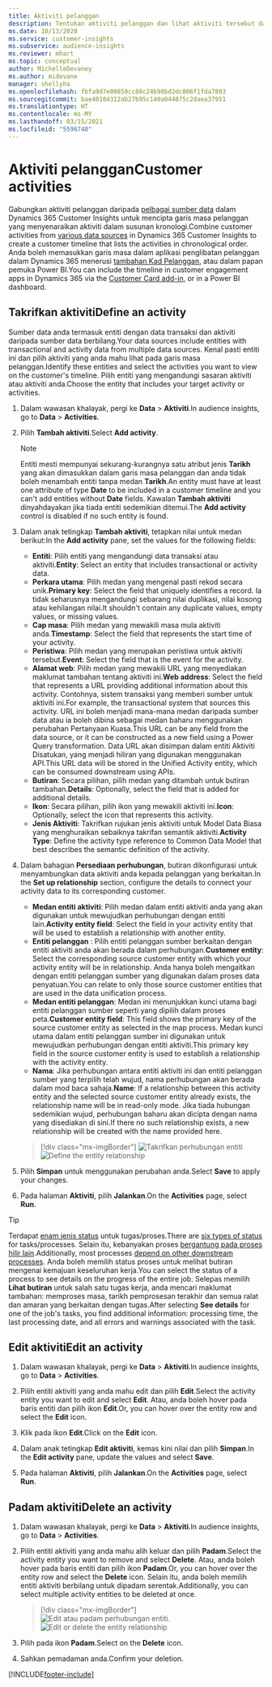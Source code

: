 ```yaml
---
title: Aktiviti pelanggan
description: Tentukan aktiviti pelanggan dan lihat aktiviti tersebut dalam garis masa pelanggan.
ms.date: 10/13/2020
ms.service: customer-insights
ms.subservice: audience-insights
ms.reviewer: mhart
ms.topic: conceptual
author: MichelleDevaney
ms.author: midevane
manager: shellyha
ms.openlocfilehash: fbfa9d7e00859cc80c24b98bd2dc806f1fda7803
ms.sourcegitcommit: bae40184312ab27b95c140a044875c2daea37951
ms.translationtype: HT
ms.contentlocale: ms-MY
ms.lasthandoff: 03/15/2021
ms.locfileid: "5596740"
---
```

# <a name="customer-activities"></a><span data-ttu-id="b923b-103">Aktiviti pelanggan</span><span class="sxs-lookup"><span data-stu-id="b923b-103">Customer activities</span></span>

<span data-ttu-id="b923b-104">Gabungkan aktiviti pelanggan daripada [pelbagai sumber data](data-sources.md) dalam Dynamics 365 Customer Insights untuk mencipta garis masa pelanggan yang menyenaraikan aktiviti dalam susunan kronologi.</span><span class="sxs-lookup"><span data-stu-id="b923b-104">Combine customer activities from [various data sources](data-sources.md) in Dynamics 365 Customer Insights to create a customer timeline that lists the activities in chronological order.</span></span> <span data-ttu-id="b923b-105">Anda boleh memasukkan garis masa dalam aplikasi penglibatan pelanggan dalam Dynamics 365 menerusi [tambahan Kad Pelanggan](customer-card-add-in.md), atau dalam papan pemuka Power BI.</span><span class="sxs-lookup"><span data-stu-id="b923b-105">You can include the timeline in customer engagement apps in Dynamics 365 via the [Customer Card add-in](customer-card-add-in.md), or in a Power BI dashboard.</span></span>

## <a name="define-an-activity"></a><span data-ttu-id="b923b-106">Takrifkan aktiviti</span><span class="sxs-lookup"><span data-stu-id="b923b-106">Define an activity</span></span>

<span data-ttu-id="b923b-107">Sumber data anda termasuk entiti dengan data transaksi dan aktiviti daripada sumber data berbilang.</span><span class="sxs-lookup"><span data-stu-id="b923b-107">Your data sources include entities with transactional and activity data from multiple data sources.</span></span> <span data-ttu-id="b923b-108">Kenal pasti entiti ini dan pilih aktiviti yang anda mahu lihat pada garis masa pelanggan.</span><span class="sxs-lookup"><span data-stu-id="b923b-108">Identify these entities and select the activities you want to view on the customer's timeline.</span></span> <span data-ttu-id="b923b-109">Pilih entiti yang mengandungi sasaran aktiviti atau aktiviti anda.</span><span class="sxs-lookup"><span data-stu-id="b923b-109">Choose the entity that includes your target activity or activities.</span></span>

1. <span data-ttu-id="b923b-110">Dalam wawasan khalayak, pergi ke **Data** > **Aktiviti**.</span><span class="sxs-lookup"><span data-stu-id="b923b-110">In audience insights, go to **Data** > **Activities**.</span></span>

1. <span data-ttu-id="b923b-111">Pilih **Tambah aktiviti**.</span><span class="sxs-lookup"><span data-stu-id="b923b-111">Select **Add activity**.</span></span>

   > [!NOTE]
   > <span data-ttu-id="b923b-112">Entiti mesti mempunyai sekurang-kurangnya satu atribut jenis **Tarikh** yang akan dimasukkan dalam garis masa pelanggan dan anda tidak boleh menambah entiti tanpa medan **Tarikh**.</span><span class="sxs-lookup"><span data-stu-id="b923b-112">An entity must have at least one attribute of type **Date** to be included in a customer timeline and you can't add entities without **Date** fields.</span></span> <span data-ttu-id="b923b-113">Kawalan **Tambah aktiviti** dinyahdayakan jika tiada entiti sedemikian ditemui.</span><span class="sxs-lookup"><span data-stu-id="b923b-113">The **Add activity** control is disabled if no such entity is found.</span></span>

1. <span data-ttu-id="b923b-114">Dalam anak tetingkap **Tambah aktiviti**, tetapkan nilai untuk medan berikut:</span><span class="sxs-lookup"><span data-stu-id="b923b-114">In the **Add activity** pane, set the values for the following fields:</span></span>

   - <span data-ttu-id="b923b-115">**Entiti**: Pilih entiti yang mengandungi data transaksi atau aktiviti.</span><span class="sxs-lookup"><span data-stu-id="b923b-115">**Entity**: Select an entity that includes transactional or activity data.</span></span>
   - <span data-ttu-id="b923b-116">**Perkara utama**: Pilih medan yang mengenal pasti rekod secara unik.</span><span class="sxs-lookup"><span data-stu-id="b923b-116">**Primary key**: Select the field that uniquely identifies a record.</span></span> <span data-ttu-id="b923b-117">Ia tidak seharusnya mengandungi sebarang nilai duplikasi, nilai kosong atau kehilangan nilai.</span><span class="sxs-lookup"><span data-stu-id="b923b-117">It shouldn't contain any duplicate values, empty values, or missing values.</span></span>
   - <span data-ttu-id="b923b-118">**Cap masa**: Pilih medan yang mewakili masa mula aktiviti anda.</span><span class="sxs-lookup"><span data-stu-id="b923b-118">**Timestamp**: Select the field that represents the start time of your activity.</span></span>
   - <span data-ttu-id="b923b-119">**Peristiwa**: Pilih medan yang merupakan peristiwa untuk aktiviti tersebut.</span><span class="sxs-lookup"><span data-stu-id="b923b-119">**Event**: Select the field that is the event for the activity.</span></span>
   - <span data-ttu-id="b923b-120">**Alamat web**: Pilih medan yang mewakili URL yang menyediakan maklumat tambahan tentang aktiviti ini.</span><span class="sxs-lookup"><span data-stu-id="b923b-120">**Web address**: Select the field that represents a URL providing additional information about this activity.</span></span> <span data-ttu-id="b923b-121">Contohnya, sistem transaksi yang memberi sumber untuk aktiviti ini.</span><span class="sxs-lookup"><span data-stu-id="b923b-121">For example, the transactional system that sources this activity.</span></span> <span data-ttu-id="b923b-122">URL ini boleh menjadi mana-mana medan daripada sumber data atau ia boleh dibina sebagai medan baharu menggunakan perubahan Pertanyaan Kuasa.</span><span class="sxs-lookup"><span data-stu-id="b923b-122">This URL can be any field from the data source, or it can be constructed as a new field using a Power Query transformation.</span></span> <span data-ttu-id="b923b-123">Data URL akan disimpan dalam entiti Aktiviti Disatukan, yang menjadi hiliran yang digunakan menggunakan API.</span><span class="sxs-lookup"><span data-stu-id="b923b-123">This URL data will be stored in the Unified Activity entity, which can be consumed downstream using APIs.</span></span>
   - <span data-ttu-id="b923b-124">**Butiran**: Secara pilihan, pilih medan yang ditambah untuk butiran tambahan.</span><span class="sxs-lookup"><span data-stu-id="b923b-124">**Details**: Optionally, select the field that is added for additional details.</span></span>
   - <span data-ttu-id="b923b-125">**Ikon**: Secara pilihan, pilih ikon yang mewakili aktiviti ini.</span><span class="sxs-lookup"><span data-stu-id="b923b-125">**Icon**: Optionally, select the icon that represents this activity.</span></span>
   - <span data-ttu-id="b923b-126">**Jenis Aktiviti**: Takrifkan rujukan jenis aktiviti untuk Model Data Biasa yang menghuraikan sebaiknya takrifan semantik aktiviti.</span><span class="sxs-lookup"><span data-stu-id="b923b-126">**Activity Type**: Define the activity type reference to Common Data Model that best describes the semantic definition of the activity.</span></span>

1. <span data-ttu-id="b923b-127">Dalam bahagian **Persediaan perhubungan**, butiran dikonfigurasi untuk menyambungkan data aktiviti anda kepada pelanggan yang berkaitan.</span><span class="sxs-lookup"><span data-stu-id="b923b-127">In the **Set up relationship** section, configure the details to connect your activity data to its corresponding customer.</span></span>

    - <span data-ttu-id="b923b-128">**Medan entiti aktiviti**: Pilih medan dalam entiti aktiviti anda yang akan digunakan untuk mewujudkan perhubungan dengan entiti lain.</span><span class="sxs-lookup"><span data-stu-id="b923b-128">**Activity entity field**: Select the field in your activity entity that will be used to establish a relationship with another entity.</span></span>
    - <span data-ttu-id="b923b-129">**Entiti pelanggan** : Pilih entiti pelanggan sumber berkaitan dengan entiti aktiviti anda akan berada dalam perhubungan.</span><span class="sxs-lookup"><span data-stu-id="b923b-129">**Customer entity**: Select the corresponding source customer entity with which your activity entity will be in relationship.</span></span> <span data-ttu-id="b923b-130">Anda hanya boleh mengaitkan dengan entiti pelanggan sumber yang digunakan dalam proses data penyatuan.</span><span class="sxs-lookup"><span data-stu-id="b923b-130">You can relate to only those source customer entities that are used in the data unification process.</span></span>
    - <span data-ttu-id="b923b-131">**Medan entiti pelanggan**: Medan ini menunjukkan kunci utama bagi entiti pelanggan sumber seperti yang dipilih dalam proses peta.</span><span class="sxs-lookup"><span data-stu-id="b923b-131">**Customer entity field**: This field shows the primary key of the source customer entity as selected in the map process.</span></span> <span data-ttu-id="b923b-132">Medan kunci utama dalam entiti pelanggan sumber ini digunakan untuk mewujudkan perhubungan dengan entiti aktiviti.</span><span class="sxs-lookup"><span data-stu-id="b923b-132">This primary key field in the source customer entity is used to establish a relationship with the activity entity.</span></span>
    - <span data-ttu-id="b923b-133">**Nama**: Jika perhubungan antara entiti aktiviti ini dan entiti pelanggan sumber yang terpilih telah wujud, nama perhubungan akan berada dalam mod baca sahaja.</span><span class="sxs-lookup"><span data-stu-id="b923b-133">**Name**: If a relationship between this activity entity and the selected source customer entity already exists, the relationship name will be in read-only mode.</span></span> <span data-ttu-id="b923b-134">Jika tiada hubungan sedemikian wujud, perhubungan baharu akan dicipta dengan nama yang disediakan di sini.</span><span class="sxs-lookup"><span data-stu-id="b923b-134">If there no such relationship exists, a new relationship will be created with the name provided here.</span></span>
   
   > [!div class="mx-imgBorder"]
   > <span data-ttu-id="b923b-135">![Takrifkan perhubungan entiti](media/activities-entities-define.png "Takrifkan perhubungan entiti")</span><span class="sxs-lookup"><span data-stu-id="b923b-135">![Define the entity relationship](media/activities-entities-define.png "Define the entity relationship")</span></span>

1. <span data-ttu-id="b923b-136">Pilih **Simpan** untuk menggunakan perubahan anda.</span><span class="sxs-lookup"><span data-stu-id="b923b-136">Select **Save** to apply your changes.</span></span>

1. <span data-ttu-id="b923b-137">Pada halaman **Aktiviti**, pilih **Jalankan**.</span><span class="sxs-lookup"><span data-stu-id="b923b-137">On the **Activities** page, select **Run**.</span></span>

> [!TIP]
> <span data-ttu-id="b923b-138">Terdapat [enam jenis status](system.md#status-types) untuk tugas/proses.</span><span class="sxs-lookup"><span data-stu-id="b923b-138">There are [six types of status](system.md#status-types) for tasks/processes.</span></span> <span data-ttu-id="b923b-139">Selain itu, kebanyakan proses [bergantung pada proses hilir lain](system.md#refresh-policies).</span><span class="sxs-lookup"><span data-stu-id="b923b-139">Additionally, most processes [depend on other downstream processes](system.md#refresh-policies).</span></span> <span data-ttu-id="b923b-140">Anda boleh memilih status proses untuk melihat butiran mengenai kemajuan keseluruhan kerja.</span><span class="sxs-lookup"><span data-stu-id="b923b-140">You can select the status of a process to see details on the progress of the entire job.</span></span> <span data-ttu-id="b923b-141">Selepas memilih **Lihat butiran** untuk salah satu tugas kerja, anda mencari maklumat tambahan: memproses masa, tarikh pemprosesan terakhir dan semua ralat dan amaran yang berkaitan dengan tugas.</span><span class="sxs-lookup"><span data-stu-id="b923b-141">After selecting **See details** for one of the job's tasks, you find additional information: processing time, the last processing date, and all errors and warnings associated with the task.</span></span>

## <a name="edit-an-activity"></a><span data-ttu-id="b923b-142">Edit aktiviti</span><span class="sxs-lookup"><span data-stu-id="b923b-142">Edit an activity</span></span>

1. <span data-ttu-id="b923b-143">Dalam wawasan khalayak, pergi ke **Data** > **Aktiviti**.</span><span class="sxs-lookup"><span data-stu-id="b923b-143">In audience insights, go to **Data** > **Activities**.</span></span>

2. <span data-ttu-id="b923b-144">Pilih entiti aktiviti yang anda mahu edit dan pilih **Edit**.</span><span class="sxs-lookup"><span data-stu-id="b923b-144">Select the activity entity you want to edit and select **Edit**.</span></span> <span data-ttu-id="b923b-145">Atau, anda boleh hover pada baris entiti dan pilih ikon **Edit**.</span><span class="sxs-lookup"><span data-stu-id="b923b-145">Or, you can hover over the entity row and select the **Edit** icon.</span></span>

3. <span data-ttu-id="b923b-146">Klik pada ikon **Edit**.</span><span class="sxs-lookup"><span data-stu-id="b923b-146">Click on the **Edit** icon.</span></span>

4. <span data-ttu-id="b923b-147">Dalam anak tetingkap **Edit aktiviti**, kemas kini nilai dan pilih **Simpan**.</span><span class="sxs-lookup"><span data-stu-id="b923b-147">In the **Edit activity** pane, update the values and select **Save**.</span></span>

5. <span data-ttu-id="b923b-148">Pada halaman **Aktiviti**, pilih **Jalankan**.</span><span class="sxs-lookup"><span data-stu-id="b923b-148">On the **Activities** page, select **Run**.</span></span>

## <a name="delete-an-activity"></a><span data-ttu-id="b923b-149">Padam aktiviti</span><span class="sxs-lookup"><span data-stu-id="b923b-149">Delete an activity</span></span>

1. <span data-ttu-id="b923b-150">Dalam wawasan khalayak, pergi ke **Data** > **Aktiviti**.</span><span class="sxs-lookup"><span data-stu-id="b923b-150">In audience insights, go to **Data** > **Activities**.</span></span>

2. <span data-ttu-id="b923b-151">Pilih entiti aktiviti yang anda mahu alih keluar dan pilih **Padam**.</span><span class="sxs-lookup"><span data-stu-id="b923b-151">Select the activity entity you want to remove and select **Delete**.</span></span> <span data-ttu-id="b923b-152">Atau, anda boleh hover pada baris entiti dan pilih ikon **Padam**.</span><span class="sxs-lookup"><span data-stu-id="b923b-152">Or, you can hover over the entity row and select the **Delete** icon.</span></span> <span data-ttu-id="b923b-153">Selain itu, anda boleh memilih entiti aktiviti berbilang untuk dipadam serentak.</span><span class="sxs-lookup"><span data-stu-id="b923b-153">Additionally, you can select multiple activity entities to be deleted at once.</span></span>
   > [!div class="mx-imgBorder"]
   > <span data-ttu-id="b923b-154">![Edit atau padam perhubungan entiti](media/activities-entities-edit-delete.png "Edit atau padam perhubungan entiti.").</span><span class="sxs-lookup"><span data-stu-id="b923b-154">![Edit or delete the entity relationship](media/activities-entities-edit-delete.png "Edit or delete the entity relationship")</span></span>

3. <span data-ttu-id="b923b-155">Pilih pada ikon **Padam**.</span><span class="sxs-lookup"><span data-stu-id="b923b-155">Select on the **Delete** icon.</span></span>

4. <span data-ttu-id="b923b-156">Sahkan pemadaman anda.</span><span class="sxs-lookup"><span data-stu-id="b923b-156">Confirm your deletion.</span></span>


[!INCLUDE[footer-include](../includes/footer-banner.md)]